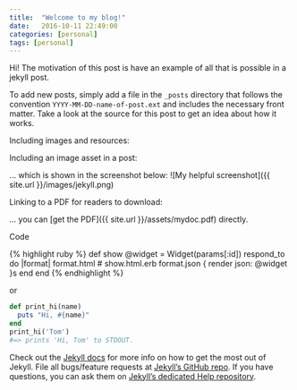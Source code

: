 ```yaml
---
title:  "Welcome to my blog!"
date:   2016-10-11 22:49:00
categories: [personal]
tags: [personal]
---
```


Hi!
The motivation of this post is have an example of all that is possible in a jekyll post.

To add new posts, simply add a file in the `_posts` directory that follows the convention `YYYY-MM-DD-name-of-post.ext` and includes the necessary front matter. Take a look at the source for this post to get an idea about how it works.

Including images and resources:

Including an image asset in a post:

... which is shown in the screenshot below:
![My helpful screenshot]({{ site.url }}/images/jekyll.png)

Linking to a PDF for readers to download:

... you can [get the PDF]({{ site.url }}/assets/mydoc.pdf) directly.

Code

{% highlight ruby %}
def show
  @widget = Widget(params[:id])
  respond_to do |format|
    format.html # show.html.erb
    format.json { render json: @widget }s
  end
end
{% endhighlight %}

or

``` ruby
def print_hi(name)
  puts "Hi, #{name}"
end
print_hi('Tom')
#=> prints 'Hi, Tom' to STDOUT.
```

Check out the [Jekyll docs][jekyll] for more info on how to get the most out of Jekyll. File all bugs/feature requests at [Jekyll’s GitHub repo][jekyll-gh]. If you have questions, you can ask them on [Jekyll’s dedicated Help repository][jekyll-help].

[jekyll]:      http://jekyllrb.com
[jekyll-gh]:   https://github.com/jekyll/jekyll
[jekyll-help]: https://github.com/jekyll/jekyll-help
